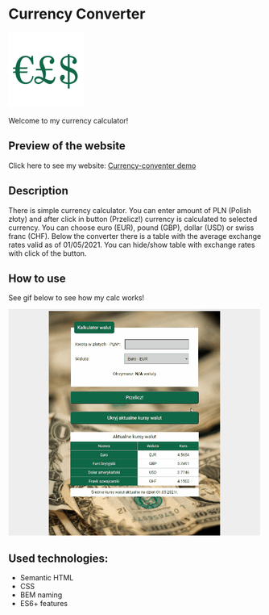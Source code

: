 # Currency Converter
![icon](images/icon.png)

Welcome to my currency calculator!

## Preview of the website 

Click here to see my website: [Currency-conventer demo](https://izabelanowak.github.io/currency-converter/)

## Description

There is simple currency calculator. You can enter amount of PLN (Polish złoty) and after click in button (Przelicz!) currency is calculated to selected currency. You can choose euro (EUR), pound (GBP), dollar (USD) or swiss franc (CHF).
Below the converter there is a table with the average exchange rates valid as of 01/05/2021.
You can hide/show table with exchange rates with click of the button.

## How to use
See gif below to see how my calc works!

![Gif demo](images/Currency-converter-demo.gif)

## Used technologies:

-   Semantic HTML
-   CSS
-   BEM naming
-   ES6+ features
